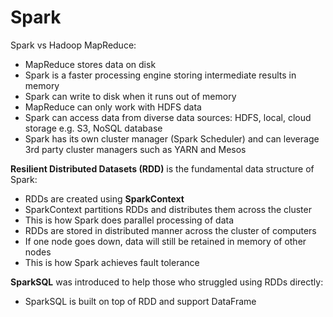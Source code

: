 # Spark

Spark vs Hadoop MapReduce:
- MapReduce stores data on disk
- Spark is a faster processing engine storing intermediate results in memory
- Spark can write to disk when it runs out of memory
- MapReduce can only work with HDFS data
- Spark can access data from diverse data sources: HDFS, local, cloud storage e.g. S3, NoSQL database
- Spark has its own cluster manager (Spark Scheduler) and can leverage 3rd party cluster managers such as YARN and Mesos

**Resilient Distributed Datasets (RDD)** is the fundamental data structure of Spark:
- RDDs are created using **SparkContext**
- SparkContext partitions RDDs and distributes them across the cluster
- This is how Spark does parallel processing of data
- RDDs are stored in distributed manner across the cluster of computers
- If one node goes down, data will still be retained in memory of other nodes
- This is how Spark achieves fault tolerance

**SparkSQL** was introduced to help those who struggled using RDDs directly:
- SparkSQL is built on top of RDD and support DataFrame